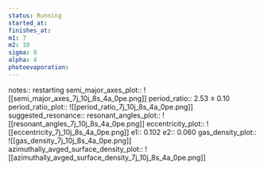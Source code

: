 ```yaml
---
status: Running
started_at: 
finishes_at: 
m1: 7
m2: 10
sigma: 8
alpha: 4
photoevaporation: 
---
```


notes:: restarting
semi_major_axes_plot:: ![[semi_major_axes_7j_10j_8s_4a_0pe.png]]
period_ratio:: 2.53 ± 0.10
period_ratio_plot:: ![[period_ratio_7j_10j_8s_4a_0pe.png]]
suggested_resonance:: 
resonant_angles_plot:: ![[resonant_angles_7j_10j_8s_4a_0pe.png]]
eccentricity_plot:: ![[eccentricity_7j_10j_8s_4a_0pe.png]]
e1:: 0.102
e2:: 0.060
gas_density_plot:: ![[gas_density_7j_10j_8s_4a_0pe.png]]
azimuthally_avged_surface_density_plot:: ![[azimuthally_avged_surface_density_7j_10j_8s_4a_0pe.png]]

